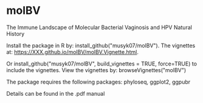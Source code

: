# molBV

The Immune Landscape of Molecular Bacterial Vaginosis and HPV Natural History

Install the package in R by: install_github("musyk07/molBV"). The vignettes at: https://XXX.github.io/molBV/molBV.Vignette.html.

Or install_github("musyk07/molBV", build_vignettes = TRUE, force=TRUE) to include the vignettes. View the vignettes by: browseVignettes("molBV")

The package requires the following packages: phyloseq, ggplot2, ggpubr

Details can be found in the .pdf manual
